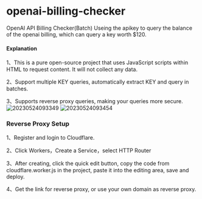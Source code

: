 # openai-billing-checker
OpenAI API Billing Checker(Batch)
Useing the apikey to query the balance of the openai billing, which can query a key worth $120.

#### Explanation
1、This is a pure open-source project that uses JavaScript scripts within HTML to request content. It will not collect any data.

2、Support multiple KEY queries, automatically extract KEY and query in batches.

3、Supports reverse proxy queries, making your queries more secure.
![20230524093349](https://github.com/whc23mj/openai-billing-checker/assets/2191887/e1f81f09-0f77-4cbe-bfcf-d133321763ef)
![20230524093454](https://github.com/whc23mj/openai-billing-checker/assets/2191887/ce175ee1-491e-4f68-8cc7-a9ca6b5f500a)


### Reverse Proxy Setup
1、Register and login to Cloudflare.

2、Click Workers，Create a Service，select HTTP Router

3、After creating, click the quick edit button, copy the code from cloudflare.worker.js in the project, paste it into the editing area, save and deploy.

4、Get the link for reverse proxy, or use your own domain as reverse proxy.

